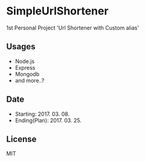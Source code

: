 # SimpleUrlShortener

1st Personal Project 'Url Shortener with Custom alias'

## Usages
* Node.js
* Express
* Mongodb
* and more..?

## Date
* Starting: 2017. 03. 08.
* Ending(Plan): 2017. 03. 25.

## License
MIT
